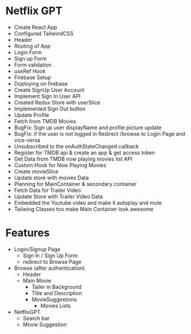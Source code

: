 # Netflix GPT

- Create React App
- Configured TailwindCSS
- Header
- Routing of App
- Login Form
- Sign up Form
- Form validation
- useRef Hook
- Firebase Setup
- Doploying on firebase
- Create SignUp User Account
- Implement Sign In User API
- Created Redux Store with userSlice
- Implemented Sign Out button
- Update Profile
- Fetch from TMDB Movies
- BugFix: Sign up user displayName and profile picture update
- BugFix: if the user is not logged in Redirect /browse to Login Page and vice-versa
- Unsubscribed to the onAuthStateChanged callback
- Register for TMDB api & create an app & get access token
- Get Data from TMDB now playing movies list API
- Custom Hook for Now Playing Movies
- Create movieSlice
- Update store with movies Data
- Planning for MainContainer & secondary container
- Fetch Data for Trailer Video
- Update Store with Trailer Video Data
- Embedded the Youtube video and make it autoplay and mute
- Tailwing Classes too make Main Container look awesome

# Features

- Login/Signup Page
  - Sign In / Sign Up Form
  - redirect to Browse Page
- Browse (after authentication)
  - Header
  - Main Movie
    - Tailer in Background
    - Title and Description
    - MovieSuggestions
      - Movies Lists
- NetflixGPT
  - Search bar
  - Movie Suggestion
